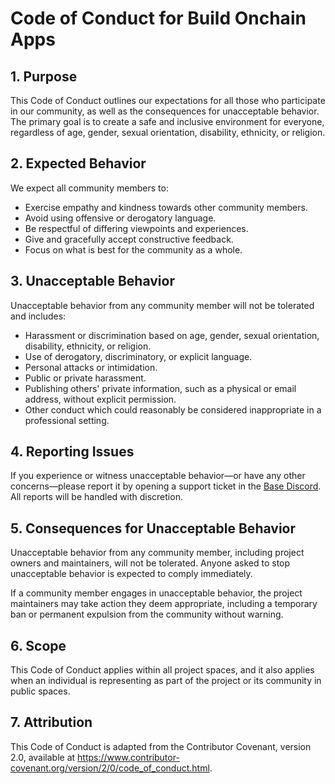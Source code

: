 # Code of Conduct for Build Onchain Apps

## 1. Purpose

This Code of Conduct outlines our expectations for all those who participate in our community, as well as the consequences for unacceptable behavior. The primary goal is to create a safe and inclusive environment for everyone, regardless of age, gender, sexual orientation, disability, ethnicity, or religion.

## 2. Expected Behavior

We expect all community members to:

- Exercise empathy and kindness towards other community members.
- Avoid using offensive or derogatory language.
- Be respectful of differing viewpoints and experiences.
- Give and gracefully accept constructive feedback.
- Focus on what is best for the community as a whole.

## 3. Unacceptable Behavior

Unacceptable behavior from any community member will not be tolerated and includes:

- Harassment or discrimination based on age, gender, sexual orientation, disability, ethnicity, or religion.
- Use of derogatory, discriminatory, or explicit language.
- Personal attacks or intimidation.
- Public or private harassment.
- Publishing others' private information, such as a physical or email address, without explicit permission.
- Other conduct which could reasonably be considered inappropriate in a professional setting.

## 4. Reporting Issues

If you experience or witness unacceptable behavior—or have any other concerns—please report it by opening a support ticket in the [Base Discord](https://base.org/discord). All reports will be handled with discretion.

## 5. Consequences for Unacceptable Behavior

Unacceptable behavior from any community member, including project owners and maintainers, will not be tolerated. Anyone asked to stop unacceptable behavior is expected to comply immediately.

If a community member engages in unacceptable behavior, the project maintainers may take action they deem appropriate, including a temporary ban or permanent expulsion from the community without warning.

## 6. Scope

This Code of Conduct applies within all project spaces, and it also applies when an individual is representing as part of the project or its community in public spaces.

## 7. Attribution

This Code of Conduct is adapted from the Contributor Covenant, version 2.0, available at https://www.contributor-covenant.org/version/2/0/code_of_conduct.html.
